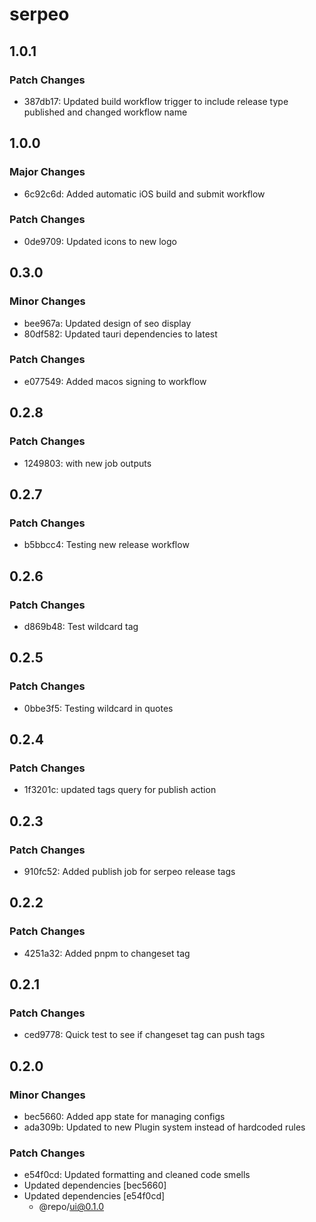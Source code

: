 # serpeo

## 1.0.1

### Patch Changes

- 387db17: Updated build workflow trigger to include release type published and changed workflow name

## 1.0.0

### Major Changes

- 6c92c6d: Added automatic iOS build and submit workflow

### Patch Changes

- 0de9709: Updated icons to new logo

## 0.3.0

### Minor Changes

- bee967a: Updated design of seo display
- 80df582: Updated tauri dependencies to latest

### Patch Changes

- e077549: Added macos signing to workflow

## 0.2.8

### Patch Changes

- 1249803: with new job outputs

## 0.2.7

### Patch Changes

- b5bbcc4: Testing new release workflow

## 0.2.6

### Patch Changes

- d869b48: Test wildcard tag

## 0.2.5

### Patch Changes

- 0bbe3f5: Testing wildcard in quotes

## 0.2.4

### Patch Changes

- 1f3201c: updated tags query for publish action

## 0.2.3

### Patch Changes

- 910fc52: Added publish job for serpeo release tags

## 0.2.2

### Patch Changes

- 4251a32: Added pnpm to changeset tag

## 0.2.1

### Patch Changes

- ced9778: Quick test to see if changeset tag can push tags

## 0.2.0

### Minor Changes

- bec5660: Added app state for managing configs
- ada309b: Updated to new Plugin system instead of hardcoded rules

### Patch Changes

- e54f0cd: Updated formatting and cleaned code smells
- Updated dependencies [bec5660]
- Updated dependencies [e54f0cd]
  - @repo/ui@0.1.0
